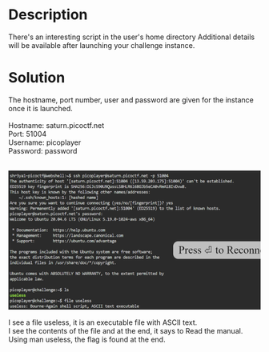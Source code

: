 # Description<br>
There's an interesting script in the user's home directory
Additional details will be available after launching your challenge instance.
<br>
# Solution<br>
The hostname, port number, user and password are given for the instance once it is launched.<br><br>
Hostname: saturn.picoctf.net<br>
Port:     51004<br>
Username: picoplayer<br>
Password: password<br><br>

![img4](img4.png)<br>


I see a file useless, it is an executable file with ASCII text.<br>
I see the contents of the file and at the end, it says to Read the manual.<br>
Using man useless, the flag is found at the end.<br>
